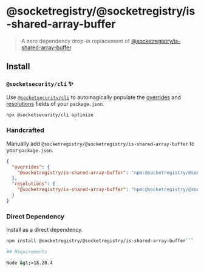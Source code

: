 # @socketregistry/@socketregistry/is-shared-array-buffer

> A zero dependency drop-in replacement of
> [@socketregistry/is-shared-array-buffer](https://www.npmjs.com/package/@socketregistry/is-shared-array-buffer).

## Install

### `@socketsecurity/cli` :sparkles:

Use [`@socketsecurity/cli`](https://www.npmjs.com/package/@socketsecurity/cli)
to automagically populate the
[overrides](https://docs.npmjs.com/cli/v9/configuring-npm/package-json#overrides)
and [resolutions](https://yarnpkg.com/configuration/manifest#resolutions) fields
of your `package.json`.

```sh
npx @socketsecurity/cli optimize
```

### Handcrafted

Manually add `@socketregistry/@socketregistry/is-shared-array-buffer` to your
`package.json`.

```json
{
  "overrides": {
    "@socketregistry/is-shared-array-buffer": "npm:@socketregistry/@socketregistry/is-shared-array-buffer@^1"
  },
  "resolutions": {
    "@socketregistry/is-shared-array-buffer": "npm:@socketregistry/@socketregistry/is-shared-array-buffer@^1"
  }
}
```

### Direct Dependency

Install as a direct dependency.

````sh
npm install @socketregistry/@socketregistry/is-shared-array-buffer```

## Requirements

Node &gt;=18.20.4
````
